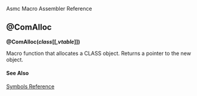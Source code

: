 Asmc Macro Assembler Reference

## @ComAlloc

**@ComAlloc(_class_[[,_vtable_]])**

Macro function that allocates a CLASS object. Returns a pointer to the new object.

#### See Also

[Symbols Reference](readme.md)

